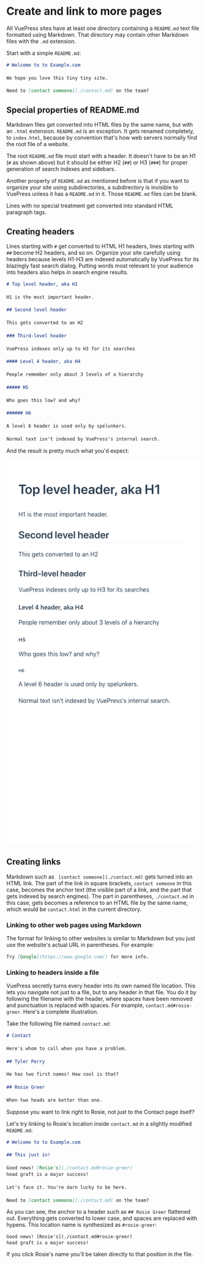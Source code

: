 # Create and link to more pages 


All VuePress sites have at least one directory containing a `README.md` text file
formatted using Markdown. That directory may contain other Markdown files with the 
`.md` extension. 

Start with a simple `README.md`:

```markdown
# Welcome to to Example.com

We hope you love this tiny tiny site.

Need to [contact someone](./contact.md) on the team?
```

## Special properties of README.md

Markdown files get converted into HTML files by the same name, but with an `.html` extension.
`README.md` is an exception. It gets renamed completely, to `index.html`, because by convention that's
how web servers normally find the root file of a website.

The root `README.md` file must start with a header. It doesn't have to be an H1 (`#` as shown above) but it should
be either H2  (`##`) or H3  (`###`) for proper generation of search indexes and sidebars.

Another property of `README.md` as mentioned before is that if you want to organize
your site using subdirectories, a subdirectory is invisible to VuePress unless it has a `README.md` 
in it. Those `README.md` files can be blank.

Lines with no special treatment get converted into standard HTML paragraph tags.

## Creating headers 

Lines starting with `#` get converted to HTML H1 headers, lines starting with `##` become H2 headers, and so on.
Organize your site carefully using headers because levels H1-H3 are indexed automatically by VuePress
for its blazingly fast search dialog.
Putting words most relevant to your audience into headers also helps in search engine results.

```markdown
# Top level header, aka H1

H1 is the most important header.

## Second level header

This gets converted to an H2

### Third-level header

VuePress indexes only up to H3 for its searches

#### Level 4 header, aka H4

People remember only about 3 levels of a hierarchy

##### H5

Who goes this low? and why?

###### H6

A level 6 header is used only by spelunkers.

Normal text isn't indexed by VuePress's internal search.

```

And the result is pretty much what you'd expect:

![Screenshot of header styles H1 through H6](/assets/img/markdown-headers-h1-h6.png)

## Creating links

Markdown such as ` [contact someone](./contact.md)` gets turned into an HTML link. The part 
of the link in square brackets, `contact someone` in this case, becomes the anchor text (the
visible part of a link, and the part that gets indexed by search engines). The part in 
parentheses, `./contact.md` in this case, gets becomes a reference to an HTML file by the same 
name, which would be `contact.html` in the current directory.

### Linking to other web pages using Markdown

The format for linking to other websites is similar to Markdown but you just
use the website's actual URL in parentheses. For example:

```markdown
Try [Google](https://www.google.com/) for more info.
```

### Linking to headers inside a file 

VuePress secretly turns every header into its own named file location.
This lets you navigate not just to a file, but to any header
in that file. You do it by following the filename with the header,
where spaces have been removed and punctuation is replaced with
spaces. For example, `contact.md#rosie-greer`. Here's a 
complete illustration.

Take the following file named `contact.md`:

```markdown
# Contact

Here's whom to call when you have a problem.

## Tyler Perry

He has two first names! How cool is that?

## Rosie Greer

When two heads are better than one.
```

Suppose you want to link right to Rosie, not just to the Contact page itself?

Let's try linking to Rosie's location inside `contact.md` in a slightly modified `README.md`:

```markdown
# Welcome to to Example.com

## This just in!

Good news! [Rosie's](./contact.md#rosie-greer)
head graft is a major success!

Let's face it. You're darn lucky to be here.

Need to [contact someone](./contact.md) on the team?
```

As you can see, the anchor to a header such as `## Rosie Greer` flattened out. 
Everything gets converted to lower case, and spaces are replaced with hypens.
This location name is synthesized as `#rosie-greer`:

```
Good news! [Rosie's](./contact.md#rosie-greer)
head graft is a major success!
```

If you click Rosie's name you'll
be taken directly to that position in the file.

<!--
```
┌── README.md
├── about.md
├── chapter1.md
├── chapter2.md
└── .vuepress/
```

If you have sections consisting of more than one file, it's very 
useful to put them in subdirectories. Each subdirectory must
contain a `README.md` of its own. 
 
```
┌── README.md
├── chapter1.md
├── chapter2.md
└── chapter3/
        ├── README.md
        ├── article1.md
        └── article2.md
```

## Change home page behavior with YAML

### Obtain a hero image

* Obtain an image file for the main home page image (called the hero image). In this example
it's called logo.png but the name and size don't matter. 

It helps to get one with
a transparent or white background if you're using the default VuePress theme
with no changes.

## Add special YAML instructions for the home README.md

The root `README.md` page can be customized extensively by adding 
special configuration text in YAML format.

The parts in between `---` lines are called [YAML](../yaml/adding-yaml.md). They do not display directly but
they contain site settings. The site's content appears after the second `---`, so in this case it's
a level 2 header that says `Secondary title-less important thatn heroText`.

```yaml
---
# Specify this is the home page 
# (and therefore uses the Home.vue template)
home: true
# Put a big centered H1 in the middle of the page
heroText: Main title of your site

# Image for the center of the home page
heroImage: /assets/img/logo.png

# Explain what the site is all about
tagline: Catchy description of site

# Text for the big green button:
actionText: See our Menu →

# Page big green button should link to. 
actionLink: ./menu.md
---
## Secondary title-less important thtn heroText

And regular text goes here.
```

## Add a title, mobile menu, and search

The site's global title, search capability for header levels 1-3, and mobile
"hamburger" menu are added with `title` and `description` attributes of `config.js`.

* Create the file `/.vuepress/config.js` with contents along these lines. Windows users 
should replace forward slashes with backslashes in the preceding example directory.

```javascript
module.exports = {
  title: "Springfield Dim Sum",
  description: "Springfield's best Chinese food!"
}
```
-->

